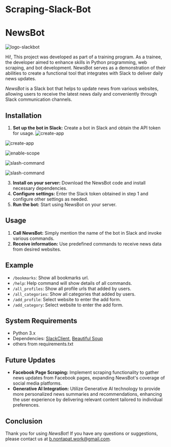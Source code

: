 ﻿# Scraping-Slack-Bot

# NewsBot

![logo-slackbot](images/slack_bot_logo-removebg-preview.png)

Hi!, This project was developed as part of a training program. As a trainee, the developer aimed to enhance skills in Python programming, web scraping, and bot development. NewsBot serves as a demonstration of their abilities to create a functional tool that integrates with Slack to deliver daily news updates.

*NewsBot* is a Slack bot that helps to update news from various websites, allowing users to receive the latest news daily and conveniently through Slack communication channels.

## Installation

1. **Set up the bot in Slack:** Create a bot in Slack and obtain the API token for usage.
![create-app](images/create-app.png)

![create-app](images/create-app2.png)

![enable-scope](images/scope.png)

![slash-command](images/slash-command.png)

![slash-command](images/example-slash.png)

3. **Install on your server:** Download the NewsBot code and install necessary dependencies.
4. **Configure settings:** Enter the Slack token obtained in step 1 and configure other settings as needed.
5. **Run the bot:** Start using NewsBot on your server.

## Usage

1. **Call NewsBot:** Simply mention the name of the bot in Slack and invoke various commands.
2. **Receive information:** Use predefined commands to receive news data from desired websites.

## Example

- `/bookmarks`: Show all bookmarks url.
- `/help`: Help command will show details of all commands.
- `/all_profiles`: Show all profile urls that added by users.
- `/all_categories`: Show all categories that added by users.
- `/add_profile`: Select website to enter the add form.
- `/add_category`: Select website to enter the add form.

## System Requirements

- Python 3.x
- Dependencies: [SlackClient](https://github.com/slackapi/python-slackclient), [Beautiful Soup](https://www.crummy.com/software/BeautifulSoup/bs4/doc/)
- others from requirements.txt

## Future Updates

- **Facebook Page Scraping:** Implement scraping functionality to gather news updates from Facebook pages, expanding NewsBot's coverage of social media platforms.
- **Generative AI Integration:** Utilize Generative AI technology to provide more personalized news summaries and recommendations, enhancing the user experience by delivering relevant content tailored to individual preferences.

## Conclusion

Thank you for using *NewsBot*! If you have any questions or suggestions, please contact us at b.nontapat.work@gmail.com.
